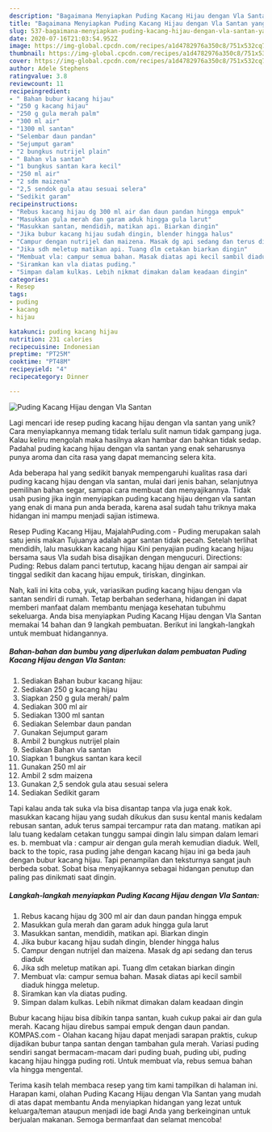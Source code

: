 ```yaml
---
description: "Bagaimana Menyiapkan Puding Kacang Hijau dengan Vla Santan yang Enak"
title: "Bagaimana Menyiapkan Puding Kacang Hijau dengan Vla Santan yang Enak"
slug: 537-bagaimana-menyiapkan-puding-kacang-hijau-dengan-vla-santan-yang-enak
date: 2020-07-16T21:03:54.952Z
image: https://img-global.cpcdn.com/recipes/a1d4782976a350c8/751x532cq70/puding-kacang-hijau-dengan-vla-santan-foto-resep-utama.jpg
thumbnail: https://img-global.cpcdn.com/recipes/a1d4782976a350c8/751x532cq70/puding-kacang-hijau-dengan-vla-santan-foto-resep-utama.jpg
cover: https://img-global.cpcdn.com/recipes/a1d4782976a350c8/751x532cq70/puding-kacang-hijau-dengan-vla-santan-foto-resep-utama.jpg
author: Adele Stephens
ratingvalue: 3.8
reviewcount: 11
recipeingredient:
- " Bahan bubur kacang hijau"
- "250 g kacang hijau"
- "250 g gula merah palm"
- "300 ml air"
- "1300 ml santan"
- "Selembar daun pandan"
- "Sejumput garam"
- "2 bungkus nutrijel plain"
- " Bahan vla santan"
- "1 bungkus santan kara kecil"
- "250 ml air"
- "2 sdm maizena"
- "2,5 sendok gula atau sesuai selera"
- "Sedikit garam"
recipeinstructions:
- "Rebus kacang hijau dg 300 ml air dan daun pandan hingga empuk"
- "Masukkan gula merah dan garam aduk hingga gula larut"
- "Masukkan santan, mendidih, matikan api. Biarkan dingin"
- "Jika bubur kacang hijau sudah dingin, blender hingga halus"
- "Campur dengan nutrijel dan maizena. Masak dg api sedang dan terus diaduk"
- "Jika sdh meletup matikan api. Tuang dlm cetakan biarkan dingin"
- "Membuat vla: campur semua bahan. Masak diatas api kecil sambil diaduk hingga meletup."
- "Siramkan kan vla diatas puding."
- "Simpan dalam kulkas. Lebih nikmat dimakan dalam keadaan dingin"
categories:
- Resep
tags:
- puding
- kacang
- hijau

katakunci: puding kacang hijau 
nutrition: 231 calories
recipecuisine: Indonesian
preptime: "PT25M"
cooktime: "PT48M"
recipeyield: "4"
recipecategory: Dinner

---
```



![Puding Kacang Hijau dengan Vla Santan](https://img-global.cpcdn.com/recipes/a1d4782976a350c8/751x532cq70/puding-kacang-hijau-dengan-vla-santan-foto-resep-utama.jpg)

Lagi mencari ide resep puding kacang hijau dengan vla santan yang unik? Cara menyiapkannya memang tidak terlalu sulit namun tidak gampang juga. Kalau keliru mengolah maka hasilnya akan hambar dan bahkan tidak sedap. Padahal puding kacang hijau dengan vla santan yang enak seharusnya punya aroma dan cita rasa yang dapat memancing selera kita.

Ada beberapa hal yang sedikit banyak mempengaruhi kualitas rasa dari puding kacang hijau dengan vla santan, mulai dari jenis bahan, selanjutnya pemilihan bahan segar, sampai cara membuat dan menyajikannya. Tidak usah pusing jika ingin menyiapkan puding kacang hijau dengan vla santan yang enak di mana pun anda berada, karena asal sudah tahu triknya maka hidangan ini mampu menjadi sajian istimewa.

Resep Puding Kacang Hijau, MajalahPuding.com - Puding merupakan salah satu jenis makan Tujuanya adalah agar santan tidak pecah. Setelah terlihat mendidih, lalu masukkan kacang hijau Kini penyajian puding kacang hijau bersama saus Vla sudah bisa disajikan dengan mengucuri. Directions: Puding: Rebus dalam panci tertutup, kacang hijau dengan air sampai air tinggal sedikit dan kacang hijau empuk, tiriskan, dinginkan.


Nah, kali ini kita coba, yuk, variasikan puding kacang hijau dengan vla santan sendiri di rumah. Tetap berbahan sederhana, hidangan ini dapat memberi manfaat dalam membantu menjaga kesehatan tubuhmu sekeluarga. Anda bisa menyiapkan Puding Kacang Hijau dengan Vla Santan memakai 14 bahan dan 9 langkah pembuatan. Berikut ini langkah-langkah untuk membuat hidangannya.

<!--inarticleads1-->

##### Bahan-bahan dan bumbu yang diperlukan dalam pembuatan Puding Kacang Hijau dengan Vla Santan:

1. Sediakan  Bahan bubur kacang hijau:
1. Sediakan 250 g kacang hijau
1. Siapkan 250 g gula merah/ palm
1. Sediakan 300 ml air
1. Sediakan 1300 ml santan
1. Sediakan Selembar daun pandan
1. Gunakan Sejumput garam
1. Ambil 2 bungkus nutrijel plain
1. Sediakan  Bahan vla santan
1. Siapkan 1 bungkus santan kara kecil
1. Gunakan 250 ml air
1. Ambil 2 sdm maizena
1. Gunakan 2,5 sendok gula atau sesuai selera
1. Sediakan Sedikit garam


Tapi kalau anda tak suka vla bisa disantap tanpa vla juga enak kok.  masukkan kacang hijau yang sudah dikukus dan susu kental manis kedalam rebusan santan, aduk terus sampai tercampur rata dan matang. matikan api lalu tuang kedalam cetakan tunggu sampai dingin lalu simpan dalam lemari es. b. membuat vla : campur air dengan gula merah kemudian diaduk. Well, back to the topic, rasa puding jahe dengan kacang hijau ini ga beda jauh dengan bubur kacang hijau. Tapi penampilan dan teksturnya sangat jauh berbeda sobat. Sobat bisa menyajikannya sebagai hidangan penutup dan paling pas dinikmati saat dingin. 

<!--inarticleads2-->

##### Langkah-langkah menyiapkan Puding Kacang Hijau dengan Vla Santan:

1. Rebus kacang hijau dg 300 ml air dan daun pandan hingga empuk
1. Masukkan gula merah dan garam aduk hingga gula larut
1. Masukkan santan, mendidih, matikan api. Biarkan dingin
1. Jika bubur kacang hijau sudah dingin, blender hingga halus
1. Campur dengan nutrijel dan maizena. Masak dg api sedang dan terus diaduk
1. Jika sdh meletup matikan api. Tuang dlm cetakan biarkan dingin
1. Membuat vla: campur semua bahan. Masak diatas api kecil sambil diaduk hingga meletup.
1. Siramkan kan vla diatas puding.
1. Simpan dalam kulkas. Lebih nikmat dimakan dalam keadaan dingin


Bubur kacang hijau bisa dibikin tanpa santan, kuah cukup pakai air dan gula merah. Kacang hijau direbus sampai empuk dengan daun pandan. KOMPAS.com - Olahan kacang hijau dapat menjadi sarapan praktis, cukup dijadikan bubur tanpa santan dengan tambahan gula merah. Variasi puding sendiri sangat bermacam-macam dari puding buah, puding ubi, puding kacang hijau hingga puding roti. Untuk membuat vla, rebus semua bahan vla hingga mengental. 

Terima kasih telah membaca resep yang tim kami tampilkan di halaman ini. Harapan kami, olahan Puding Kacang Hijau dengan Vla Santan yang mudah di atas dapat membantu Anda menyiapkan hidangan yang lezat untuk keluarga/teman ataupun menjadi ide bagi Anda yang berkeinginan untuk berjualan makanan. Semoga bermanfaat dan selamat mencoba!
